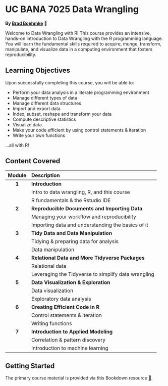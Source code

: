 UC BANA 7025 Data Wrangling
================

**By [Brad Boehmke](https://github.com/bradleyboehmke) 🚀**

Welcome to Data Wrangling with R! This course provides an intensive, hands-on introduction to Data Wrangling with the R programming language. You will learn the fundamental skills required to acquire, munge, transform, manipulate, and visualize data in a computing environment that fosters reproducibility.

## Learning Objectives

Upon successfully completing this course, you will be able to:

* Perform your data analysis in a literate programming environment
* Manage different types of data
* Manage different data structures
* Import and export data
* Index, subset, reshape and transform your data
* Compute descriptive statistics
* Visualize data
* Make your code efficient by using control statements & iteration
* Write your own functions

...all with R!

## Content Covered

| Module        | Description                                         |
|:-------------:|:----------------------------------------------------|
| **1**         | **Introduction**                                    |
|               | Intro to data wrangling, R, and this course         |
|               | R fundamentals & the Rstudio IDE                    |
| **2**         | **Reproducible Documents and Importing Data**       |
|               | Managing your workflow and reproducibility          |
|               | Importing data and understanding the basics of it   |
| **3**         | **Tidy Data and Data Manipulation**                 |
|               | Tidying & preparing data for analysis               |
|               | Data manipulation                                   |
| **4**         | **Relational Data and More Tidyverse Packages**     |
|               | Relational data                                     |
|               | Leveraging the Tidyverse to simplify data wrangling |
| **5**         | **Data Visualization & Exploration**                |
|               | Data visualization                                  |
|               | Exploratory data analysis                           |
| **6**         | **Creating Efficient Code in R**                    |
|               | Control statements & iteration                      |
|               | Writing functions                                   |
| **7**         | **Introduction to Applied Modeling**                |
|               | Correlation & pattern discovery                     |
|               | Introduction to machine learning                    |

## Getting Started

The primary course material is provided via this Bookdown resource [:closed_book:](https://bradleyboehmke.github.io/uc-bana-7025/).
